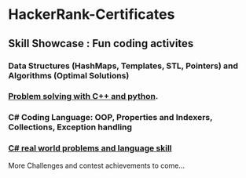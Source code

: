 # HackerRank-Certificates
## Skill Showcase : Fun coding activites


### Data Structures (HashMaps, Templates, STL, Pointers) and Algorithms (Optimal Solutions)
### [Problem solving with C++ and python](https://www.hackerrank.com/certificates/441caf61b1ee).

### C# Coding Language: OOP, Properties and Indexers, Collections, Exception handling
### [C# real world problems and language skill](https://www.hackerrank.com/certificates/6c66b3bb5579)


More Challenges and contest achievements to come...
